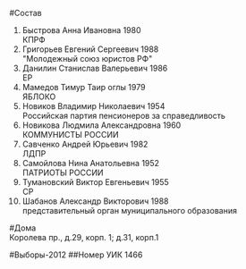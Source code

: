 #Состав
1. Быстрова Анна Ивановна 1980   
    КПРФ
2. Григорьев Евгений Сергеевич 1988   
    "Молодежный союз юристов РФ"
3. Данилин Станислав Валерьевич 1986   
    ЕР
4. Мамедов Тимур Таир оглы 1979   
    ЯБЛОКО
5. Новиков Владимир Николаевич 1954   
    Российская партия пенсионеров за справедливость
6. Новикова Людмила Александровна 1960   
    КОММУНИСТЫ РОССИИ
7. Савченко Андрей Юрьевич 1982   
    ЛДПР
8. Самойлова Нина Анатольевна 1952   
    ПАТРИОТЫ РОССИИ
9. Тумановский Виктор Евгеньевич 1955   
    СР
10. Шабанов Александр Викторович 1988   
    представительный орган муниципального образования

#Дома  
Королева пр., д.29, корп. 1; д.31, корп.1

#Выборы-2012
##Номер УИК
1466
